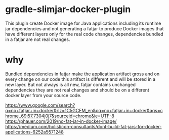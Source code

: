 # gradle-slimjar-docker-plugin
This plugin create Docker image for Java applications including its runtime jar dependencies and not generating a fatjar 
to produce Docker images that have different layers only for the real code changes, dependencies bundled in a fatjar are
not real changes.

# why
Bundled dependencies in fatjar make the application artifact gross and on every change on our code this artifact is 
different and will be stored in a new layer. But not always is all new, fatjar contains unchanged dependencies they are 
not real changes and should be on a different docker layer from your source code.

https://www.google.com/search?q=no+fatjar+in+docker&rlz=1C5GCEM_en&oq=no+fatjar+in+docker&aqs=chrome..69i57.7304j0j7&sourceid=chrome&ie=UTF-8
https://phauer.com/2019/no-fat-jar-in-docker-image/
https://medium.com/holisticon-consultants/dont-build-fat-jars-for-docker-applications-6252a5571248

